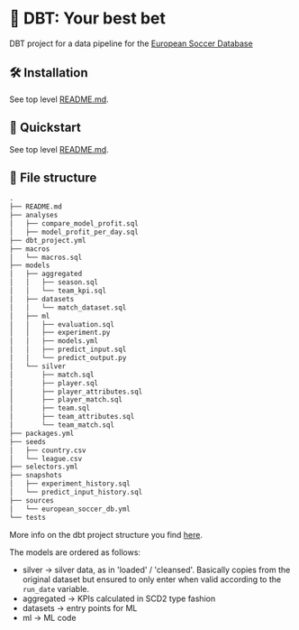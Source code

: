 # 🎲 DBT: Your best bet

DBT project for a data pipeline for the [European Soccer Database](https://www.kaggle.com/datasets/hugomathien/soccer)

## 🛠 Installation

See top level [README.md](README.md).

## 🏁 Quickstart

See top level [README.md](README.md).

## 📁 File structure

```txt
.
├── README.md
├── analyses
│   ├── compare_model_profit.sql
│   ├── model_profit_per_day.sql
├── dbt_project.yml
├── macros
│   └── macros.sql
├── models
│   ├── aggregated
│   │   ├── season.sql
│   │   └── team_kpi.sql
│   ├── datasets
│   │   └── match_dataset.sql
│   ├── ml
│   │   ├── evaluation.sql
│   │   ├── experiment.py
│   │   ├── models.yml
│   │   ├── predict_input.sql
│   │   └── predict_output.py
│   └── silver
│       ├── match.sql
│       ├── player.sql
│       ├── player_attributes.sql
│       ├── player_match.sql
│       ├── team.sql
│       ├── team_attributes.sql
│       └── team_match.sql
├── packages.yml
├── seeds
│   ├── country.csv
│   └── league.csv
├── selectors.yml
├── snapshots
│   ├── experiment_history.sql
│   └── predict_input_history.sql
├── sources
│   └── european_soccer_db.yml
└── tests
```

More info on the dbt project structure you find [here](https://docs.getdbt.com/best-practices/how-we-structure/1-guide-overview).

The models are ordered as follows:
- silver -> silver data, as in 'loaded' / 'cleansed'. Basically copies from the original dataset but ensured to only enter when valid according to the `run_date` variable.
- aggregated -> KPIs calculated in SCD2 type fashion
- datasets -> entry points for ML
- ml -> ML code

